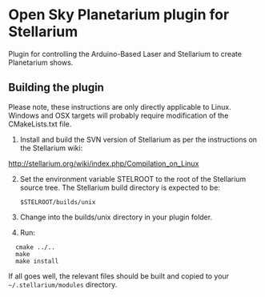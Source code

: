 # Open Sky Planetarium plugin for Stellarium


Plugin for controlling the Arduino-Based Laser and Stellarium to create Planetarium shows.


## Building the plugin

Please note, these instructions are only directly applicable to Linux.
Windows and OSX targets will probably require modification of the
CMakeLists.txt file.

1.  Install and build the SVN version of Stellarium as per the 
instructions on the Stellarium wiki:

  http://stellarium.org/wiki/index.php/Compilation_on_Linux

2.  Set the environment variable STELROOT to the root of the Stellarium
source tree.  The Stellarium build directory is expected to be:
    
    ```
    $STELROOT/builds/unix 
    ```

3.  Change into the builds/unix directory in your plugin folder.

4.  Run:

```
  cmake ../.. 
  make
  make install
```

If all goes well, the relevant files should be built and copied to your 
`~/.stellarium/modules` directory.


